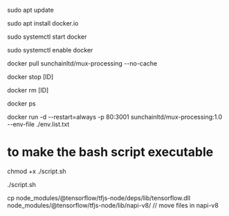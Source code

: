 sudo apt update

sudo apt install docker.io

sudo systemctl start docker

sudo systemctl enable docker

docker pull sunchainltd/mux-processing --no-cache

docker stop [ID]

docker rm [ID]

docker ps

docker run -d --restart=always -p 80:3001 sunchainltd/mux-processing:1.0 --env-file ./env.list.txt

# to make the bash script executable

chmod +x ./script.sh

./script.sh

cp node_modules/\@tensorflow/tfjs-node/deps/lib/tensorflow.dll node_modules/\@tensorflow/tfjs-node/lib/napi-v8/ // move files in napi-v8
